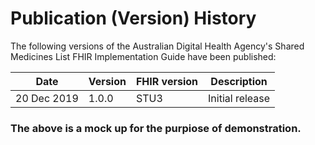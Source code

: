 # Publication (Version) History
The following versions of the Australian Digital Health Agency's Shared Medicines List FHIR Implementation Guide have been published:

|Date|Version|FHIR version|Description|
|--|--|--|--|
| 20 Dec 2019|1.0.0|STU3|Initial release|

### The above is a mock up for the purpiose of demonstration.
